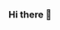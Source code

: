 ### Hi there 👋

<!--
**IntiDev1/IntiDev1** is a ✨ _special_ ✨ repository because its `README.md` (this file) appears on your GitHub profile.

Here are some ideas to get you started:

- 🔭 I’m currently working on ... Student
- 🌱 I’m currently learning ... Git and GitHub AI
- 👯 I’m looking to collaborate on ... AI
- 🤔 I’m looking for help with ... AI
- 💬 Ask me about ... 
- 📫 How to reach me: ... GitHub
- 😄 Pronouns: ... Skined
- ⚡ Fun fact: ... I'm a sex-machine... ok no! XD
-->
